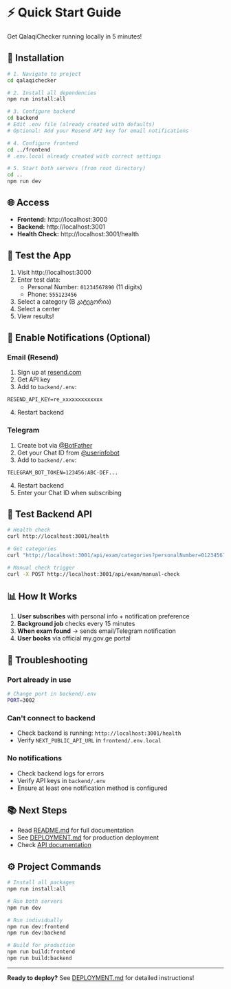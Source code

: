 # ⚡ Quick Start Guide

Get QalaqiChecker running locally in 5 minutes!

## 🚀 Installation

```bash
# 1. Navigate to project
cd qalaqichecker

# 2. Install all dependencies
npm run install:all

# 3. Configure backend
cd backend
# Edit .env file (already created with defaults)
# Optional: Add your Resend API key for email notifications

# 4. Configure frontend
cd ../frontend
# .env.local already created with correct settings

# 5. Start both servers (from root directory)
cd ..
npm run dev
```

## 🌐 Access

- **Frontend:** http://localhost:3000
- **Backend:** http://localhost:3001
- **Health Check:** http://localhost:3001/health

## 📝 Test the App

1. Visit http://localhost:3000
2. Enter test data:
   - Personal Number: `01234567890` (11 digits)
   - Phone: `555123456`
3. Select a category (B კატეგორია)
4. Select a center
5. View results!

## 🔔 Enable Notifications (Optional)

### Email (Resend)
1. Sign up at [resend.com](https://resend.com)
2. Get API key
3. Add to `backend/.env`:
```env
RESEND_API_KEY=re_xxxxxxxxxxxxx
```
4. Restart backend

### Telegram
1. Create bot via [@BotFather](https://t.me/BotFather)
2. Get your Chat ID from [@userinfobot](https://t.me/userinfobot)
3. Add to `backend/.env`:
```env
TELEGRAM_BOT_TOKEN=123456:ABC-DEF...
```
4. Restart backend
5. Enter your Chat ID when subscribing

## 🧪 Test Backend API

```bash
# Health check
curl http://localhost:3001/health

# Get categories
curl "http://localhost:3001/api/exam/categories?personalNumber=01234567890"

# Manual check trigger
curl -X POST http://localhost:3001/api/exam/manual-check
```

## 📊 How It Works

1. **User subscribes** with personal info + notification preference
2. **Background job** checks every 15 minutes
3. **When exam found** → sends email/Telegram notification
4. **User books** via official my.gov.ge portal

## 🐛 Troubleshooting

### Port already in use
```bash
# Change port in backend/.env
PORT=3002
```

### Can't connect to backend
- Check backend is running: `http://localhost:3001/health`
- Verify `NEXT_PUBLIC_API_URL` in `frontend/.env.local`

### No notifications
- Check backend logs for errors
- Verify API keys in `backend/.env`
- Ensure at least one notification method is configured

## 📚 Next Steps

- Read [README.md](README.md) for full documentation
- See [DEPLOYMENT.md](DEPLOYMENT.md) for production deployment
- Check [API documentation](README.md#-api-endpoints)

## ⚙️ Project Commands

```bash
# Install all packages
npm run install:all

# Run both servers
npm run dev

# Run individually
npm run dev:frontend
npm run dev:backend

# Build for production
npm run build:frontend
npm run build:backend
```

---

**Ready to deploy?** See [DEPLOYMENT.md](DEPLOYMENT.md) for detailed instructions!
